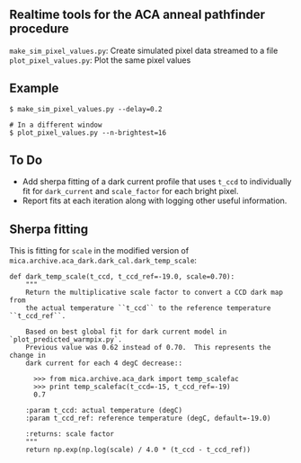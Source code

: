 ## Realtime tools for the ACA anneal pathfinder procedure

`make_sim_pixel_values.py`: Create simulated pixel data streamed to a file
`plot_pixel_values.py`: Plot the same pixel values

Example
-------

```
$ make_sim_pixel_values.py --delay=0.2

# In a different window
$ plot_pixel_values.py --n-brightest=16
```

To Do
-----

- Add sherpa fitting of a dark current profile that uses `t_ccd`
  to individually fit for `dark_current` and `scale_factor` for
  each bright pixel.
- Report fits at each iteration along with logging other useful
  information.

Sherpa fitting
---------------

This is fitting for `scale` in the modified version of
`mica.archive.aca_dark.dark_cal.dark_temp_scale`:

```
def dark_temp_scale(t_ccd, t_ccd_ref=-19.0, scale=0.70):
    """
    Return the multiplicative scale factor to convert a CCD dark map from
    the actual temperature ``t_ccd`` to the reference temperature ``t_ccd_ref``.

    Based on best global fit for dark current model in `plot_predicted_warmpix.py`.
    Previous value was 0.62 instead of 0.70.  This represents the change in
    dark current for each 4 degC decrease::

      >>> from mica.archive.aca_dark import temp_scalefac
      >>> print temp_scalefac(t_ccd=-15, t_ccd_ref=-19)
      0.7

    :param t_ccd: actual temperature (degC)
    :param t_ccd_ref: reference temperature (degC, default=-19.0)

    :returns: scale factor
    """
    return np.exp(np.log(scale) / 4.0 * (t_ccd - t_ccd_ref))
```
